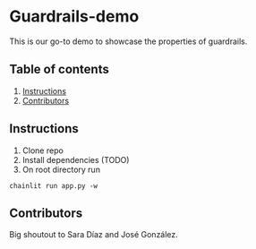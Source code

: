 # Guardrails-demo

This is our go-to demo to showcase the properties of guardrails.

## Table of contents

1. [Instructions](#instructions)
1. [Contributors](#contributors)

## Instructions

1. Clone repo
2. Install dependencies (TODO)
3. On root directory run

```console
chainlit run app.py -w
```

## Contributors

Big shoutout to Sara Díaz and José González.
